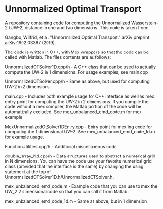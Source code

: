 # Unnormalized Optimal Transport
A repository containing code for computing the Unnormalized Wasserstein-2 (UW-2) distance in one and two dimensions. This code is taken from:

Gangbo, Wilfrid, et al. "Unnormalized Optimal Transport." arXiv preprint arXiv:1902.03367 (2019).

The code is written in C++, with Mex wrappers so that the code can be called with Matlab. The files contents are as follows:

  UnnormalizedOTSolver1D.cpp/h - A C++ class that can be used to actually compute the UW-2 in 1 dimensions. For usage examples, see main.cpp

  UnnormalizedOTSolver.cpp/h - Same as above, but used for computing UW-2 in 2 dimensions.

  main.cpp - Includes both example usage for C++ interface as well as mex entry point for computing the UW-2 in 2 dimensions. If you compile the code without a mex compiler, the Matlab portion of the code will be automatically excluded. See mex_unbalanced_emd_code.m for mex example.
  
  MexUnnormalizedOtSolver1DEntry.cpp - Entry point for mex'ing code for computing the 1 dimensional UW-2. See mex_unbalanced_emd_code_1d.m for example usage.
  
  FunctionUtilities.cpp/h - Additional miscellaneous code.
  
  double_array_Nd.cpp/h - Data structures used to abstract a numerical grid in N dimensions. You can have the code use your favorite numerical grid class (provided that the interface is the same) by changing the using statement at the top of UnnormalizedOTSolver1D.h/UnnormalizedOTSolver.h.
  
  mex_unbalanced_emd_code.m - Example code that you can use to mex the UW_2 2 dimensional code so that you can call it from Matlab.
  
  mex_unbalanced_emd_code_1d.m - Same as above, but in 1 dimension
